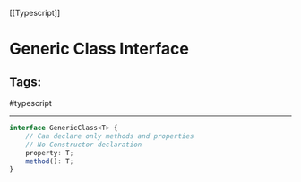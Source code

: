 [[Typescript]]

# Generic Class Interface

## Tags:
#typescript 

---
```ts
interface GenericClass<T> {
	// Can declare only methods and properties
	// No Constructor declaration
	property: T;
	method(): T;
}
```
